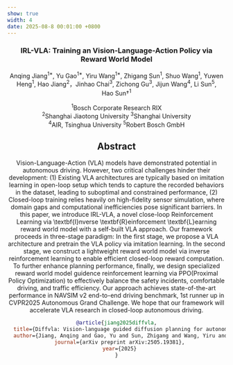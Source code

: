 ```yaml
---
show: true
width: 4
date: 2025-08-8 00:01:00 +0800
---
```


<div align="center">
<h3>IRL-VLA: Training an Vision-Language-Action Policy via Reward World Model</h3>

Anqing Jiang<sup>1\*</sup>, Yu Gao<sup>1\*</sup>, Yiru Wang<sup>1\*</sup>, Zhigang Sun<sup>1</sup>, Shuo Wang<sup>1</sup>, Yuwen Heng<sup>1</sup>, Hao Jiang<sup>2</sup>，Jinhao Chai<sup>3</sup>, Zichong Gu<sup>3</sup>, Jijun Wang<sup>4</sup>, Li Sun<sup>5</sup>, \
Hao Sun†<sup>1</sup>

<sup>1</sup>Bosch Corporate Research RIX  
<sup>2</sup>Shanghai Jiaotong University 
<sup>3</sup>Shanghai University \
<sup>4</sup>AIR, Tsinghua University
<sup>5</sup>Robert Bosch GmbH

## Abstract         
Vision-Language-Action (VLA) models have demonstrated potential in autonomous driving. However, two critical challenges hinder their development: (1) Existing VLA architectures are typically based on imitation learning in open-loop setup which tends to capture the recorded behaviors in the dataset, leading to suboptimal and constrained  performance, (2) Closed-loop training relies heavily on high-fidelity sensor simulation, where domain gaps and computational inefficiencies pose significant barriers. In this paper, we introduce IRL-VLA, a novel close-loop Reinforcement Learning via \textbf{I}nverse \textbf{R}einforcement \textbf{L}earning reward world model with a self-built VLA approach. Our framework proceeds in three-stage paradigm: In the first stage, we propose a VLA architecture and pretrain the VLA policy via imitation learning. In the second stage, we construct a lightweight reward world model via inverse reinforcement learning to enable efficient closed-loop reward computation. To further enhance planning performance, finally, we design specialized reward world model guidence reinforcement learning via PPO(Proximal Policy Optimization) to effectively balance the safety incidents, comfortable driving, and traffic efficiency. Our approach achieves state-of-the-art performance in NAVSIM v2 end-to-end driving benchmark, 1st runner up in CVPR2025 Autonomous Grand Challenge. We hope that our framework will accelerate VLA research in closed-loop autonomous driving.

```bibtex
@article{jiang2025diffvla,
  title={Diffvla: Vision-language guided diffusion planning for autonomous driving},
  author={Jiang, Anqing and Gao, Yu and Sun, Zhigang and Wang, Yiru and Wang, Jijun and Chai, Jinghao and Cao, Qian and Heng, Yuweng and Jiang, Hao and Dong, Yunda and others},
  journal={arXiv preprint arXiv:2505.19381},
  year={2025}
}
```